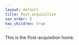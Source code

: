 ```yaml
---
layout: default
title: Post-acquisition
nav_order: 8
has_children: true
---
```


This is the Post-acquisition home.

